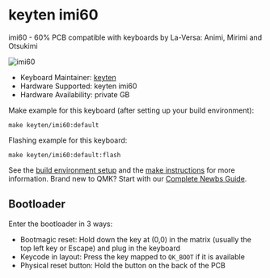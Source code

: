 # keyten imi60

imi60 - 60% PCB compatible with keyboards by La-Versa: Animi, Mirimi and Otsukimi

![imi60](https://i.imgur.com/s37K4wY.png)

* Keyboard Maintainer: [keyten](https://github.com/key10iq)
* Hardware Supported: keyten imi60
* Hardware Availability: private GB

Make example for this keyboard (after setting up your build environment):

    make keyten/imi60:default
	
Flashing example for this keyboard:

    make keyten/imi60:default:flash

See the [build environment setup](https://docs.qmk.fm/#/getting_started_build_tools) and the [make instructions](https://docs.qmk.fm/#/getting_started_make_guide) for more information. Brand new to QMK? Start with our [Complete Newbs Guide](https://docs.qmk.fm/#/newbs).

## Bootloader 

Enter the bootloader in 3 ways:

* Bootmagic reset: Hold down the key at (0,0) in the matrix (usually the top left key or Escape) and plug in the keyboard
* Keycode in layout: Press the key mapped to `QK_BOOT` if it is available
* Physical reset button: Hold the button on the back of the PCB
